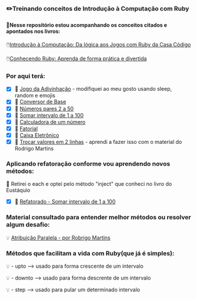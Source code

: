 ### ✏️Treinando conceitos de Introdução à Computação com Ruby

#### 📎Nesse repositório estou acompanhando os conceitos citados e apontados nos livros:

🖱️[Introdução à Computação: Da lógica aos Jogos com Ruby da Casa Código](encurtador.com.br/tuGR3)  

🖱️[Conhecendo Ruby: Aprenda de forma prática e divertida](http://eustaquiorangel.com/tutorial-ruby)  


### Por aqui terá:
-  [X] 🥇 [Jogo da Adivinhação](https://github.com/SrtaPoe/introducao-computacao-ruby/blob/main/maior_ou_menor.rb) - modifiquei ao meu gosto usando sleep, random e emojis
-  [X] 🥈 [Conversor de Base](https://github.com/SrtaPoe/introducao-computacao-ruby/blob/main/binario_conversao.rb)
- [X] 🥉 [Números pares 2 a 50](https://github.com/srtapoe/introducao-computacao-ruby/blob/main/desafios-extras/par_ou_impar.rb)
- [X] 🥇 [Somar intervalo de 1 a 100](https://github.com/srtapoe/introducao-computacao-ruby/blob/main/desafios-extras/calcular_um_cem.rb)
- [X] 🥈 [Calculadora de um número](https://github.com/srtapoe/introducao-computacao-ruby/blob/main/desafios-extras/calculadora.rb)
- [X] 🥉 [Fatorial](https://github.com/srtapoe/introducao-computacao-ruby/blob/main/desafios-extras/fatorial.rb)
- [X] 🥇 [Caixa Eletrônico](https://github.com/srtapoe/introducao-computacao-ruby/blob/main/desafios-extras/caixa_eletronico.rb)
- [X] 🥈 [Trocar valores em 2 linhas](https://github.com/srtapoe/introducao-computacao-ruby/blob/main/diversos-basic/desafio1.rb) - aprendi a fazer isso com o material do Rodrigo Martins

### Aplicando refatoração conforme vou aprendendo novos métodos:

:mag_right: Retirei o each e optei pelo método "inject" que conheci no livro do Eustáquio
- [X] 🥇 [Refatorado - Somar intervalo de 1 a 100](https://github.com/srtapoe/introducao-computacao-ruby/blob/main/desafios-extras/calcular_um_cem.rb) 


### Material consultado para entender melhor métodos ou resolver algum desafio:

:bulb: [Atribuição Paralela - por Robrigo Martins](http://rrmartins.herokuapp.com/blog/2012/06/11/atribuicao-paralela-number-ruby/)


### Métodos que facilitam a vida com Ruby(que já é simples):

:bulb: - upto --> usado para forma crescente de um intervalo

:bulb: - downto --> usado para forma descrente de um intervalo


:bulb: - step --> usado para pular um determinado intervalo